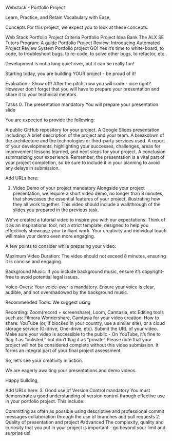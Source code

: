 Webstack - Portfolio Project

Learn, Practice, and Retain Vocabulary with Ease,


Concepts
For this project, we expect you to look at these concepts:

Web Stack Portfolio Project Criteria
Portfolio Project Idea Bank
The ALX SE Tutors Program: A guide
Portfolio Project Review: Introducing Automated Project Review System
Portfolio project
GO!
Yes it’s time to white-board, to code, to troubleshoot bugs, to re-code, to solve other bugs, to refactor, etc..

Development is not a long quiet river, but it can be really fun!

Starting today, you are building YOUR project - be proud of it!

Evaluation - Show off!
After the pitch, now you will code - nice right? However don’t forget that you will have to prepare your presentation and share it to your technical mentors.

Tasks
0. The presentation
mandatory
You will prepare your presentation slide

You are expected to provide the following:

A public GitHub repository for your project.
A Google Slides presentation including:
A brief description of the project and your team.
A breakdown of the architecture and the technologies or third-party services used.
A report of your developments,
highlighting your successes, challenges, areas for improvement
lessons learned, and next steps for your project.
A conclusion summarizing your experience.
Remember, the presentation is a vital part of your project completion, so be sure to include it in your planning to avoid any delays in submission.

Add URLs here:
1. Video Demo of your project
mandatory
Alongside your project presentation, we require a short video demo, no longer than 8 minutes, that showcases the essential features of your project, illustrating how they all work together. This video should include a walkthrough of the slides you prepared in the previous task.

We’ve created a tutorial video to inspire you with our expectations. Think of it as an inspirational tool, not a strict template, designed to help you effectively showcase your brilliant work. Your creativity and individual touch will make your demo even more engaging.








A few points to consider while preparing your video:

Maximum Video Duration: The video should not exceed 8 minutes, ensuring it is concise and engaging.

Background Music: If you include background music, ensure it’s copyright-free to avoid potential legal issues.

Voice-Overs: Your voice-over is mandatory. Ensure your voice is clear, audible, and not overshadowed by the background music.

Recommended Tools: We suggest using

Recording: Zoom(record + screenshare), Loom, Camtasia, etc
Editing tools such as: Filmora Wondershare, Camtasia for your video creation.
How to share: YouTube (or, if blocked in your country, use a similar site), or a cloud storage service (G-drive, One-drive, etc). Submit the URL of your video. Make sure your video is accessible to the public - On YouTube, it’s fine to flag it as “unlisted,” but don’t flag it as “private”
Please note that your project will not be considered complete without this video submission. It forms an integral part of your final project assessment.

So, let’s see your creativity in action.

We are eagerly awaiting your presentations and demo videos.

Happy building,

Add URLs here:
3. Good use of Version Control
mandatory
You must demonstrate a good understanding of version control through effective use in your portfolio project. This include:

Committing as often as possible
using descriptive and professional commit messages
collaboration through the use of branches and pull requests
2. Quality of presentation and project
#advanced
The complexity, quality and curiosity that you put in your project is important - go beyond your limit and surprise us!


